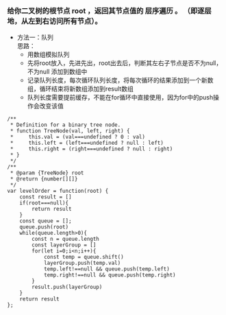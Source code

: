 ### 给你二叉树的根节点 root ，返回其节点值的 层序遍历 。 （即逐层地，从左到右访问所有节点）。

- 方法一：队列  
思路：
  -  用数组模拟队列
  -  先将root放入，先进先出，root出去后，判断其左右子节点是否不为null，不为null 添加到数组中
  -  记录队列长度，每次循环队列长度，将每次循环的结果添加到一个新数组，循环结束将新数组添加到result数组
  -  队列长度需要提前缓存，不能在for循环中直接使用，因为for中的push操作会改变该值
```
/**
 * Definition for a binary tree node.
 * function TreeNode(val, left, right) {
 *     this.val = (val===undefined ? 0 : val)
 *     this.left = (left===undefined ? null : left)
 *     this.right = (right===undefined ? null : right)
 * }
 */
/**
 * @param {TreeNode} root
 * @return {number[][]}
 */
var levelOrder = function(root) {
    const result = []
    if(root===null){
        return result
    }
    const queue = [];
    queue.push(root)
    while(queue.length>0){
        const n = queue.length
        const layerGroup = []
        for(let i=0;i<n;i++){
            const temp = queue.shift()
            layerGroup.push(temp.val)
            temp.left!==null && queue.push(temp.left)
            temp.right!==null && queue.push(temp.right)
        }
        result.push(layerGroup)
    }
    return result
};
```